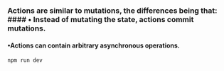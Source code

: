 ### Actions are similar to mutations, the differences being that: #### • Instead of mutating the state, actions commit mutations. 
#### •Actions can contain arbitrary asynchronous operations.

`npm run dev`